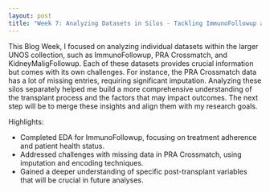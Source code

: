 ```yaml
---
layout: post
title: "Week 7: Analyzing Datasets in Silos - Tackling ImmunoFollowup and PRA Crossmatch Data"
---
```


This Blog Week, I focused on analyzing individual datasets within the larger UNOS collection, such as ImmunoFollowup, PRA Crossmatch, and KidneyMaligFollowup. Each of these datasets provides crucial information but comes with its own challenges. For instance, the PRA Crossmatch data has a lot of missing entries, requiring significant imputation. Analyzing these silos separately helped me build a more comprehensive understanding of the transplant process and the factors that may impact outcomes. The next step will be to merge these insights and align them with my research goals.

Highlights:
- Completed EDA for ImmunoFollowup, focusing on treatment adherence and patient health status.
- Addressed challenges with missing data in PRA Crossmatch, using imputation and encoding techniques.
- Gained a deeper understanding of specific post-transplant variables that will be crucial in future analyses.
